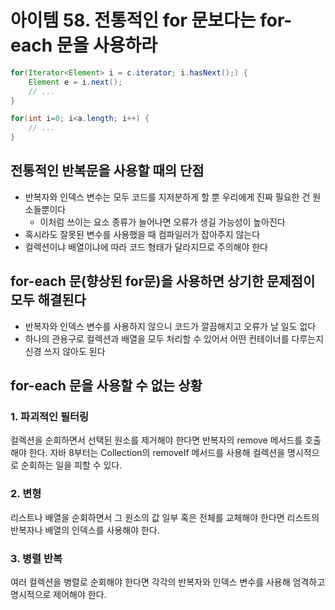 # 아이템 58. 전통적인 for 문보다는 for-each 문을 사용하라

```java
for(Iterator<Element> i = c.iterator; i.hasNext();) {
	Element e = i.next();
	// ...
}
```

```java
for(int i=0; i<a.length; i++) {
	// ... 
}
```

## 전통적인 반복문을 사용할 때의 단점

- 반복자와 인덱스 변수는 모두 코드를 지저분하게 할 뿐 우리에게 진짜 필요한 건 원소들뿐이다
    - 이처럼 쓰이는 요소 종류가 늘어나면 오류가 생길 가능성이 높아진다
- 혹시라도 잘못된 변수를 사용했을 때 컴파일러가 잡아주지 않는다
- 컬렉션이냐 배열이냐에 따라 코드 형태가 달라지므로 주의해야 한다

## for-each 문(향상된 for문)을 사용하면 상기한 문제점이 모두 해결된다

- 반복자와 인덱스 변수를 사용하지 않으니 코드가 깔끔해지고 오류가 날 일도 없다
- 하나의 관용구로 컬렉션과 배열을 모두 처리할 수 있어서 어떤 컨테이너를 다루는지 신경 쓰지 않아도 된다

## for-each 문을 사용할 수 없는 상황

### 1. 파괴적인 필터링

컬렉션을 순회하면서 선택된 원소를 제거해야 한다면 반복자의 remove 메서드를 호출해야 한다. 자바 8부터는 Collection의 removeIf 메서드를 사용해 컬렉션을 명시적으로 순회하는 일을 피할 수 있다.

### 2. 변형

리스트나 배열을 순회하면서 그 원소의 값 일부 혹은 전체를 교체해야 한다면 리스트의 반복자나 배열의 인덱스를 사용해야 한다.

### 3. 병렬 반복

여러 컬렉션을 병렬로 순회해야 한다면 각각의 반복자와 인덱스 변수를 사용해 엄격하고 명시적으로 제어해야 한다.